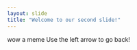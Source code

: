 ```yaml
---
layout: slide
title: "Welcome to our second slide!"
---
```

wow a meme
Use the left arrow to go back!
